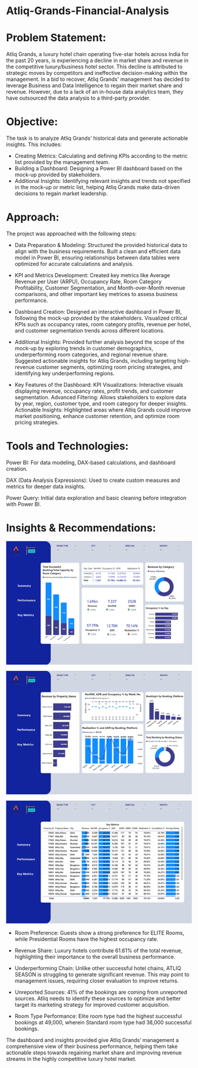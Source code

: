 # Atliq-Grands-Financial-Analysis

# Problem Statement:
Atliq Grands, a luxury hotel chain operating five-star hotels across India for the past 20 years, is experiencing a decline in market share and revenue in the competitive luxury/business hotel sector. This decline is attributed to strategic moves by competitors and ineffective decision-making within the management. In a bid to recover, Atliq Grands' management has decided to leverage Business and Data Intelligence to regain their market share and revenue. However, due to a lack of an in-house data analytics team, they have outsourced the data analysis to a third-party provider.

# Objective:
The task is to analyze Atliq Grands' historical data and generate actionable insights. This includes:

* Creating Metrics: Calculating and defining KPIs according to the metric list provided by the management team.
* Building a Dashboard: Designing a Power BI dashboard based on the mock-up provided by stakeholders.
* Additional Insights: Identifying relevant insights and trends not specified in the mock-up or metric list, helping Atliq Grands make data-driven decisions to regain market leadership.

# Approach:
The project was approached with the following steps:

* Data Preparation & Modeling:
Structured the provided historical data to align with the business requirements.
Built a clean and efficient data model in Power BI, ensuring relationships between data tables were optimized for accurate calculations and analysis.

* KPI and Metrics Development:
Created key metrics like Average Revenue per User (ARPU), Occupancy Rate, Room Category Profitability, Customer Segmentation, and Month-over-Month revenue comparisons, and other important key metrices to assess business performance.

* Dashboard Creation:
Designed an interactive dashboard in Power BI, following the mock-up provided by the stakeholders.
Visualized critical KPIs such as occupancy rates, room category profits, revenue per hotel, and customer segmentation trends across different locations.

* Additional Insights:
Provided further analysis beyond the scope of the mock-up by exploring trends in customer demographics, underperforming room categories, and regional revenue share.
Suggested actionable insights for Atliq Grands, including targeting high-revenue customer segments, optimizing room pricing strategies, and identifying key underperforming regions.

* Key Features of the Dashboard:
KPI Visualizations: Interactive visuals displaying revenue, occupancy rates, profit trends, and customer segmentation.
Advanced Filtering: Allows stakeholders to explore data by year, region, customer type, and room category for deeper insights.
Actionable Insights: Highlighted areas where Atliq Grands could improve market positioning, enhance customer retention, and optimize room pricing strategies.


# Tools and Technologies:
Power BI: For data modeling, DAX-based calculations, and dashboard creation.

DAX (Data Analysis Expressions): Used to create custom measures and metrics for deeper data insights.

Power Query: Initial data exploration and basic cleaning before integration with Power BI.


# Insights & Recommendations:

![Sales Performance](https://github.com/Aahil-Hussain/Atliq-Grands-Financial-Analysis/blob/main/Atliq%20Grands%20Financial%20Analysis-1.png)

![Sales Performance](https://github.com/Aahil-Hussain/Atliq-Grands-Financial-Analysis/blob/main/Atliq%20Grands%20Financial%20Analysis-2.png)

![Sales Performance](https://github.com/Aahil-Hussain/Atliq-Grands-Financial-Analysis/blob/main/Atliq%20Grands%20Financial%20Analysis-3.png)



* Room Preference: Guests show a strong preference for ELITE Rooms, while Presidential Rooms have the highest occupancy rate.

* Revenue Share: Luxury hotels contribute 61.61% of the total revenue, highlighting their importance to the overall business performance.

* Underperforming Chain: Unlike other successful hotel chains, ATLIQ SEASON is struggling to generate significant revenue. This may point to management issues, requiring closer evaluation to improve returns.

* Unreported Sources: 41% of the bookings are coming from unreported sources. Atliq needs to identify these sources to optimize and better target its marketing strategy for improved customer acquisition.

* Room Type Performance: Elite room type had the highest successful bookings at 49,000, wherein Standard room type had 38,000 successful bookings.

The dashboard and insights provided give Atliq Grands’ management a comprehensive view of their business performance, helping them take actionable steps towards regaining market share and improving revenue streams in the highly competitive luxury hotel market.
